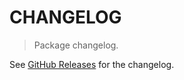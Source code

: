 # CHANGELOG

> Package changelog.

See [GitHub Releases](https://github.com/stdlib-js/stats-base-dists-rayleigh-logpdf/releases) for the changelog.